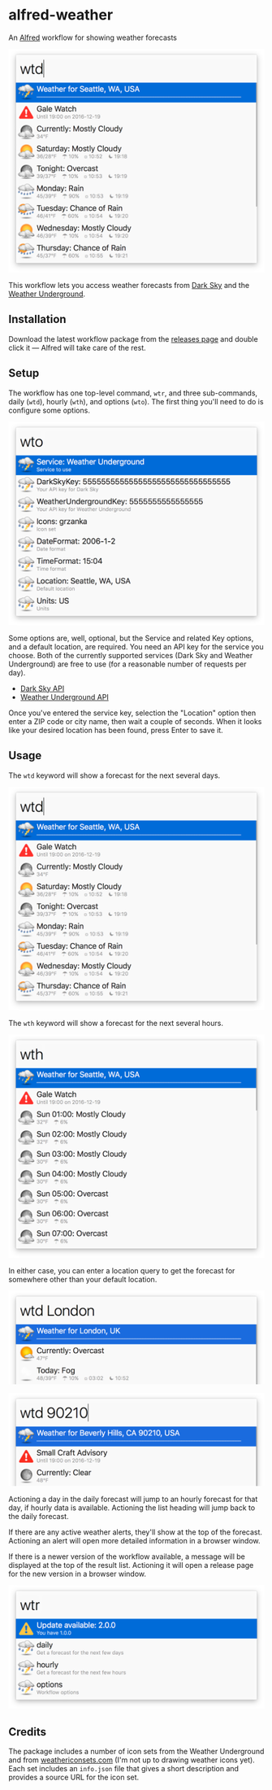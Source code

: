 alfred-weather
==============

An [Alfred][alfred] workflow for showing weather forecasts

![Screenshot](doc/daily.png?raw=true)

This workflow lets you access weather forecasts from [Dark Sky][darksky] and the
[Weather Underground][wund]. 

Installation
------------

Download the latest workflow package from the [releases page](https://github.com/jason0x43/alfred-weather/releases) and double click it — Alfred will take care of the rest.

Setup
-----

The workflow has one top-level command, `wtr`, and three sub-commands, daily (`wtd`), hourly (`wth`), and options (`wto`). The first thing you'll need to do is configure some options.

![Options](doc/options.png?raw=true)

Some options are, well, optional, but the Service and related Key options, and a default location, are required. You need an API key for the service you choose. Both of the currently supported services (Dark Sky and Weather Underground) are free to use (for a reasonable number of requests per day).

* [Dark Sky API](https://darksky.net/dev/)
* [Weather Underground API](https://www.wunderground.com/member/registration?mode=api_signup)

Once you've entered the service key, selection the "Location" option then enter a ZIP code or city name, then wait a couple of seconds. When it looks like your desired location has been found, press Enter to save it.

Usage
-----

The `wtd` keyword will show a forecast for the next several days.

![Daily forecast](doc/daily.png?raw=true)

The `wth` keyword will show a forecast for the next several hours.

![Hourly forecast](doc/hourly.png?raw=true)

In either case, you can enter a location query to get the forecast for somewhere other than your default location.

![Name query](doc/daily_name.png?raw=true)

![ZIP query](doc/daily_zip.png?raw=true)

Actioning a day in the daily forecast will jump to an hourly forecast for that day, if hourly data is available. Actioning the list heading will jump back to the daily forecast.

If there are any active weather alerts, they'll show at the top of the forecast. Actioning an alert will open more detailed information in a browser window.

If there is a newer version of the workflow available, a message will be displayed at the top of the result list. Actioning it will open a release page for the new version in a browser window.

![Update notice](doc/update.png?raw=true)


Credits
-------

The package includes a number of icon sets from the Weather Underground and
from [weathericonsets.com][icons] (I'm not up to drawing weather icons yet).
Each set includes an `info.json` file that gives a short description and
provides a source URL for the icon set.

[alfred]: http://www.alfredapp.com
[icons]: http://www.weathericonsets.com
[wund]: http://www.weatherunderground.com
[darksky]: http://darksky.net

